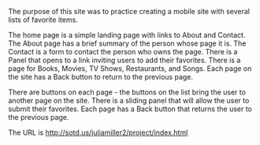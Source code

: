 The purpose of this site was to practice creating a mobile site with several lists of favorite items. 

The home page is a simple landing page with links to About and Contact. The About page has a brief summary of the person whose page it is. The Contact is a form to contact the person who owns the page. There is a Panel that opens to a link inviting users to add their favorites. There is a page for Books, Movies, TV Shows, Restaurants, and Songs. Each page on the site has a Back button to return to the previous page.

There are buttons on each page - the buttons on the list bring the user to another page on the site. There is a sliding panel that will allow the user to submit their favorites. Each page has a Back button that returns the user to the previous page.

The URL is http://sotd.us/juliamiller2/project/index.html



